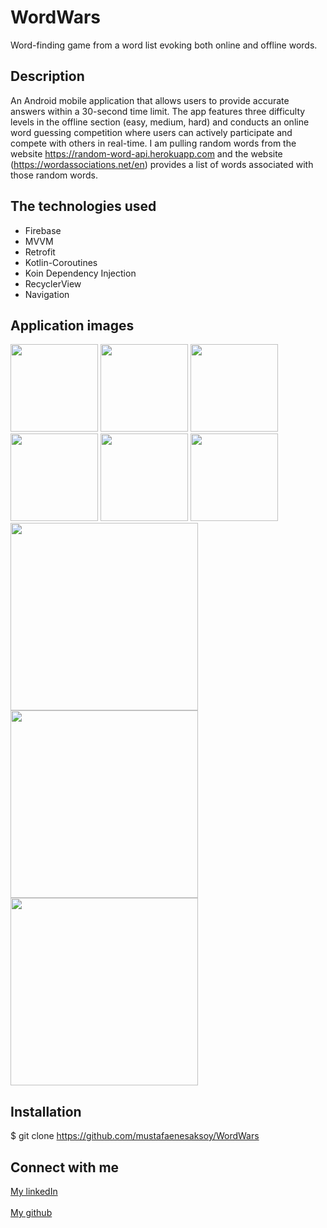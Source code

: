 # WordWars
Word-finding game from a word list evoking both online and offline words.
## Description
An Android mobile application that allows users to provide accurate answers within a 30-second time limit. The app features three difficulty levels in the offline section (easy, medium, hard) and conducts an online word guessing competition where users can actively participate and compete with others in real-time.
I am pulling random words from the website https://random-word-api.herokuapp.com and the website (https://wordassociations.net/en) provides a list of words associated with those random words.

## The technologies used
- Firebase
- MVVM
- Retrofit
- Kotlin-Coroutines
- Koin Dependency Injection
- RecyclerView
- Navigation

## Application images
<img src="https://github.com/mustafaenesaksoy/mustafaenesaksoy/assets/115412679/ab8ae9a8-b92b-4607-ade9-94cc02b0ce9a" width="140">
<img src="https://github.com/mustafaenesaksoy/mustafaenesaksoy/assets/115412679/8615ebf7-6942-4452-b656-cc38e7b8801e" width="140">
<img src="https://github.com/mustafaenesaksoy/mustafaenesaksoy/assets/115412679/d546ff35-f16d-44c3-a173-49af1f56ed2e" width="140">
<img src="https://github.com/mustafaenesaksoy/mustafaenesaksoy/assets/115412679/60f89a4a-7a0a-405d-9566-9f550cf58f91" width="140">
<img src="https://github.com/mustafaenesaksoy/mustafaenesaksoy/assets/115412679/74a5c1cb-a619-4529-9c0f-1c1be1f166cd" width="140">
<img src="https://github.com/mustafaenesaksoy/mustafaenesaksoy/assets/115412679/4b3c2758-0e85-46fd-b545-6efc2e777765" width="140">
<br>
<img src="https://github.com/mustafaenesaksoy/mustafaenesaksoy/assets/115412679/e9e93415-410f-4f95-b450-f9cf4685be9f" width="300">
<img src="https://github.com/mustafaenesaksoy/mustafaenesaksoy/assets/115412679/99e4790f-2a20-45f8-9a1e-76f8c90779cb" width="300">
<img src="https://github.com/mustafaenesaksoy/mustafaenesaksoy/assets/115412679/cc73d04e-e491-4af6-a44a-5f07c5b7af31" width="300">

## Installation
$ git clone https://github.com/mustafaenesaksoy/WordWars

## Connect with me

[My linkedIn](https://www.linkedin.com/in/mustafa-enes-aksoy/)
<br><br>
[My github](https://github.com/mustafaenesaksoy)


